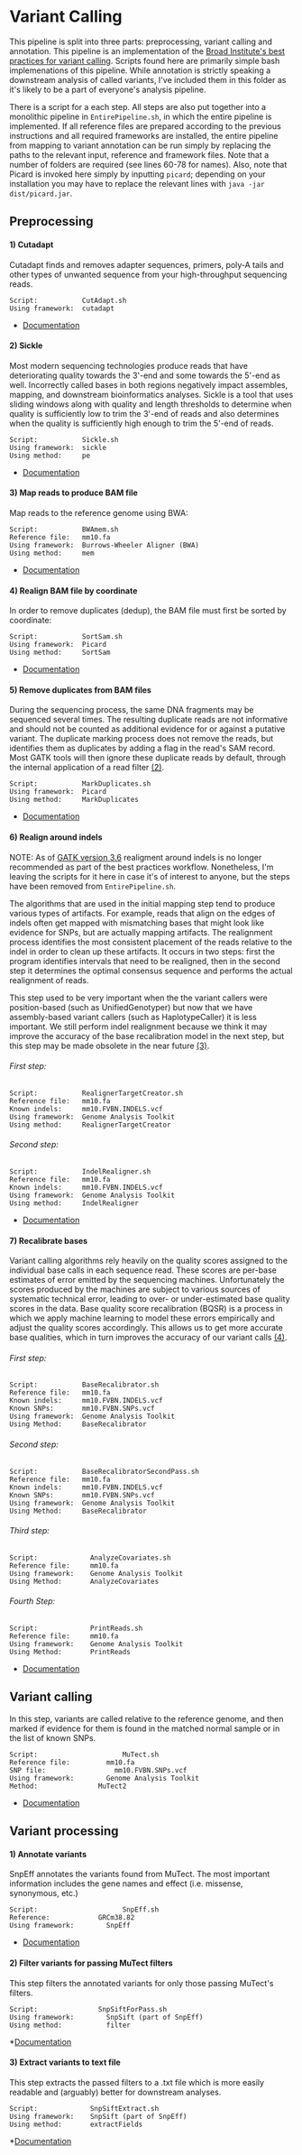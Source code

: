 # Variant Calling

This pipeline is split into three parts: preprocessing, variant calling and annotation. This pipeline is an implementation of the [Broad Institute's best practices for variant calling](https://www.broadinstitute.org/gatk/guide/best-practices.php). Scripts found here are primarily simple bash implemenations of this pipeline. While annotation is strictly speaking a downstream analysis of called variants, I've included them in this folder as it's likely to be a part of everyone's analysis pipeline.

There is a script for a each step. All steps are also put together into a monolithic pipeline in `EntirePipeline.sh`, in which the entire pipeline is implemented. If all reference files are prepared according to the previous instructions and all required frameworks are installed, the entire pipeline from mapping to variant annotation can be run simply by replacing the paths to the relevant input, reference and framework files. Note that a number of folders are required (see lines 60-78 for names). Also, note that Picard is invoked here simply by inputting `picard`; depending on your installation you may have to replace the relevant lines with `java -jar dist/picard.jar`.

## Preprocessing
#### 1) Cutadapt
Cutadapt finds and removes adapter sequences, primers, poly-A tails and other types of unwanted sequence from your high-throughput sequencing reads.

```
Script:           CutAdapt.sh
Using framework:  cutadapt
```
* [Documentation](https://cutadapt.readthedocs.io/en/stable/)

#### 2) Sickle
Most modern sequencing technologies produce reads that have deteriorating quality towards the 3'-end and some towards the 5'-end as well. Incorrectly called bases in both regions negatively impact assembles, mapping, and downstream bioinformatics analyses. Sickle is a tool that uses sliding windows along with quality and length thresholds to determine when quality is sufficiently low to trim the 3'-end of reads and also determines when the quality is sufficiently high enough to trim the 5'-end of reads.
```
Script:           Sickle.sh
Using framework:  sickle
Using method:     pe
```
* [Documentation](https://github.com/najoshi/sickle)

#### 3) Map reads to produce BAM file
Map reads to the reference genome using BWA:
```
Script:           BWAmem.sh
Reference file:   mm10.fa
Using framework:  Burrows-Wheeler Aligner (BWA)
Using method:     mem
```
* [Documentation](http://bio-bwa.sourceforge.net/bwa.shtml)

#### 4) Realign BAM file by coordinate
In order to remove duplicates (dedup), the BAM file must first be sorted by coordinate:
```
Script:           SortSam.sh
Using framework:  Picard
Using method:     SortSam
```
* [Documentation](https://broadinstitute.github.io/picard/command-line-overview.html#SortSam)

#### 5) Remove duplicates from BAM files
During the sequencing process, the same DNA fragments may be sequenced several times. The resulting duplicate reads are not informative and should not be counted as additional evidence for or against a putative variant. The duplicate marking process does not remove the reads, but identifies them as duplicates by adding a flag in the read's SAM record. Most GATK tools will then ignore these duplicate reads by default, through the internal application of a read filter [(2)](https://www.broadinstitute.org/gatk/guide/bp_step.php?p=1).
```
Script:           MarkDuplicates.sh
Using framework:  Picard
Using method:     MarkDuplicates
```
* [Documentation](https://broadinstitute.github.io/picard/command-line-overview.html#MarkDuplicates)

#### 6) Realign around indels

NOTE: As of [GATK version 3.6](http://gatkforums.broadinstitute.org/gatk/discussion/7712/version-highlights-for-gatk-version-3-6) realigment around indels is no longer recommended as part of the best practices workflow. Nonetheless, I'm leaving the scripts for it here in case it's of interest to anyone, but the steps have been removed from `EntirePipeline.sh`.

The algorithms that are used in the initial mapping step tend to produce various types of artifacts. For example, reads that align on the edges of indels often get mapped with mismatching bases that might look like evidence for SNPs, but are actually mapping artifacts. The realignment process identifies the most consistent placement of the reads relative to the indel in order to clean up these artifacts. It occurs in two steps: first the program identifies intervals that need to be realigned, then in the second step it determines the optimal consensus sequence and performs the actual realignment of reads.

This step used to be very important when the the variant callers were position-based (such as UnifiedGenotyper) but now that we have assembly-based variant callers (such as HaplotypeCaller) it is less important. We still perform indel realignment because we think it may improve the accuracy of the base recalibration model in the next step, but this step may be made obsolete in the near future [(3)](https://www.broadinstitute.org/gatk/guide/bp_step.php?p=1).

###### First step:
```
Script:           RealignerTargetCreator.sh
Reference file:   mm10.fa
Known indels:     mm10.FVBN.INDELS.vcf
Using framework:  Genome Analysis Toolkit
Using method:     RealignerTargetCreator
```

###### Second step:
```
Script:           IndelRealigner.sh
Reference file:   mm10.fa
Known indels:     mm10.FVBN.INDELS.vcf
Using framework:  Genome Analysis Toolkit
Using method:     IndelRealigner
```
* [Documentation](https://www.broadinstitute.org/gatk/guide/article?id=38)

#### 7) Recalibrate bases
Variant calling algorithms rely heavily on the quality scores assigned to the individual base calls in each sequence read. These scores are per-base estimates of error emitted by the sequencing machines. Unfortunately the scores produced by the machines are subject to various sources of systematic technical error, leading to over- or under-estimated base quality scores in the data. Base quality score recalibration (BQSR) is a process in which we apply machine learning to model these errors empirically and adjust the quality scores accordingly. This allows us to get more accurate base qualities, which in turn improves the accuracy of our variant calls [(4)](https://www.broadinstitute.org/gatk/guide/bp_step.php?p=1).

###### First step:
```
Script:           BaseRecalibrator.sh
Reference file:   mm10.fa
Known indels:     mm10.FVBN.INDELS.vcf
Known SNPs:       mm10.FVBN.SNPs.vcf
Using framework:  Genome Analysis Toolkit
Using Method:     BaseRecalibrator
````

###### Second step:
```
Script:           BaseRecalibratorSecondPass.sh
Reference file:   mm10.fa
Known indels:     mm10.FVBN.INDELS.vcf
Known SNPs:       mm10.FVBN.SNPs.vcf
Using framework:  Genome Analysis Toolkit
Using Method:     BaseRecalibrator
````

###### Third step:
```
Script:             AnalyzeCovariates.sh
Reference file:     mm10.fa
Using framework:    Genome Analysis Toolkit
Using Method:       AnalyzeCovariates
````

###### Fourth Step:
```
Script:             PrintReads.sh
Reference file:     mm10.fa
Using framework:    Genome Analysis Toolkit
Using Method:       PrintReads
````
* [Documentation](https://www.broadinstitute.org/gatk/guide/article?id=2801)

## Variant calling
In this step, variants are called relative to the reference genome, and then marked if evidence for them is found in the matched normal sample or in the list of known SNPs.
```
Script: 			 	    MuTect.sh
Reference file:			mm10.fa
SNP file:		    	  mm10.FVBN.SNPs.vcf
Using framework:		Genome Analysis Toolkit
Method:		  	  	  MuTect2
````
* [Documentation](https://www.broadinstitute.org/gatk/guide/tooldocs/org_broadinstitute_gatk_tools_walkers_cancer_m2_MuTect2.php)


## Variant processing
#### 1) Annotate variants
SnpEff annotates the variants found from MuTect. The most important information includes the gene names and effect (i.e. missense, synonymous, etc.)
```
Script:					    SnpEff.sh
Reference:		   	  GRCm38.82
Using framework:		SnpEff
```
* [Documentation](http://snpeff.sourceforge.net/SnpEff_manual.html#run)

#### 2) Filter variants for passing MuTect filters
This step filters the annotated variants for only those passing MuTect's filters.

`````
Script:	      		  SnpSiftForPass.sh
Using framework:		SnpSift (part of SnpEff)
Using method:		  	filter
`````

*[Documentation](http://snpeff.sourceforge.net/SnpSift.html)

#### 3) Extract variants to text file
This step extracts the passed filters to a .txt file which is more easily readable and (arguably) better for downstream analyses.

`````
Script:             SnpSiftExtract.sh
Using framework:    SnpSift (part of SnpEff)
Using method:       extractFields
`````

*[Documentation](http://snpeff.sourceforge.net/SnpSift.html)
